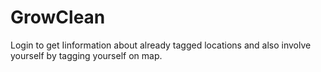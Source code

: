 # GrowClean
Login to get Iinformation about already tagged locations and also involve yourself by tagging yourself on map.
